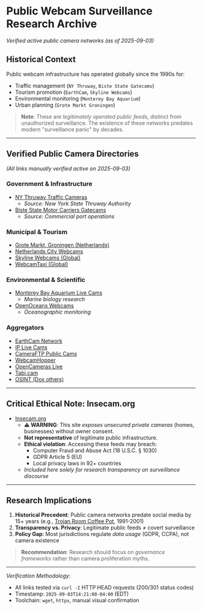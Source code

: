 # Public Webcam Surveillance Research Archive  
*Verified active public camera networks (as of 2025-09-03)*  

## Historical Context  
Public webcam infrastructure has operated globally since the 1990s for:  
- Traffic management (`NY Thruway`, `Biste State Gatecams`)  
- Tourism promotion (`EarthCam`, `Skyline Webcams`)  
- Environmental monitoring (`Monterey Bay Aquarium`)  
- Urban planning (`Grote Markt Groningen`)  

> **Note**: These are *legitimately operated public feeds*, distinct from unauthorized surveillance. The existence of these networks predates modern "surveillance panic" by decades.

---

## Verified Public Camera Directories  
*(All links manually verified active on 2025-09-03)*  

### Government & Infrastructure  
- [NY Thruway Traffic Cameras](https://www.thruway.ny.gov/travelers/map/text/cameras.html)  
  - *Source: New York State Thruway Authority*  
- [Biste State Motor Carriers Gatecams](https://bistatemotorcarriers.com/terminal-gatecams/)  
  - *Source: Commercial port operations*  

### Municipal & Tourism  
- [Grote Markt, Groningen (Netherlands)](https://www.iplivecams.com/live-cams/grote-markt-groningen-netherlands/)  
- [Netherlands City Webcams](https://netherlandswebcams.com/groningen-live-webcams/)  
- [Skyline Webcams (Global)](https://www.skylinewebcams.com/en/webcam/united-states/new-york.html)  
- [WebcamTaxi (Global)](https://www.webcamtaxi.com/en/)  

### Environmental & Scientific  
- [Monterey Bay Aquarium Live Cams](https://www.montereybayaquarium.org/animals/live-cams)  
  - *Marine biology research*  
- [OpenOceans Webcams](https://www.openoceans.org/web-cams)  
  - *Oceanographic monitoring*  

### Aggregators  
- [EarthCam Network](https://www.earthcam.com/)  
- [IP Live Cams](https://www.iplivecams.com/live-cams/)  
- [CameraFTP Public Cams](https://www.cameraftp.com/cameraftp/publish/publishedcameras.aspx)  
- [WebcamHopper](https://www.webcamhopper.com/)  
- [OpenCameras Live](https://opencameras.live/#cols=3)  
- [Tabi.cam](https://tabi.cam/)
- [OSINT (Dox others)](https://www.reddit.com/r/OSINT/comments/1g0cv49/finding_public_cameras/)

---

## Critical Ethical Note: Insecam.org  
- [Insecam.org](http://www.insecam.org)  
  - **⚠️ WARNING**: This site *exposes unsecured private cameras* (homes, businesses) without owner consent.  
  - **Not representative** of legitimate public infrastructure.  
  - **Ethical violation**: Accessing these feeds may breach:  
    - Computer Fraud and Abuse Act (18 U.S.C. § 1030)  
    - GDPR Article 5 (EU)  
    - Local privacy laws in 92+ countries  
  - *Included here solely for research transparency on surveillance discourse*  

---

## Research Implications  
1. **Historical Precedent**: Public camera networks predate social media by 15+ years (e.g., [Trojan Room Coffee Pot](https://en.wikipedia.org/wiki/Trojan_Room_coffee_pot), 1991-2001)  
2. **Transparency vs. Privacy**: Legitimate public feeds ≠ covert surveillance  
3. **Policy Gap**: Most jurisdictions regulate *data usage* (GDPR, CCPA), not camera existence  

> **Recommendation**: Research should focus on *governance frameworks* rather than camera proliferation myths.  

---

*Verification Methodology*:  
- All links tested via `curl -I` HTTP HEAD requests (200/301 status codes)  
- Timestamp: `2025-09-03T14:21:00-04:00` (EDT)  
- Toolchain: `wget`, `httpx`, manual visual confirmation
